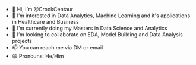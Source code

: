 - 👋 Hi, I’m @CrookCentaur
- 👀 I’m interested in Data Analytics, Machine Learning and it's applications in Healthcare and Business
- 🌱 I’m currently doing my Masters in Data Science and Analytics
- 💞️ I’m looking to collaborate on EDA, Model Building and Data Analysis projects
- 📫 You can reach me via DM or email
- 😄 Pronouns: He/Him

<!---
CrookCentaur/CrookCentaur is a ✨ special ✨ repository because its `README.md` (this file) appears on your GitHub profile.
You can click the Preview link to take a look at your changes.
--->
